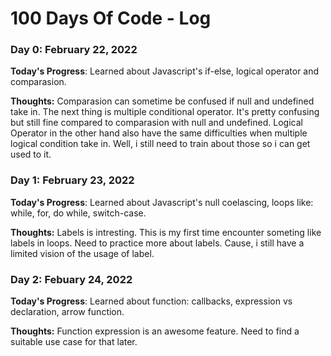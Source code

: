 # 100 Days Of Code - Log

### Day 0: February 22, 2022

**Today's Progress**: Learned about Javascript's if-else, logical operator and comparasion.

**Thoughts:** Comparasion can sometime be confused if null and undefined take in. The next thing is multiple conditional operator. It's pretty confusing but still fine compared
to comparasion with null and undefined. Logical Operator in the other hand also have the same difficulties when multiple logical condition take in. Well, i still need to train
about those so i can get used to it.

<!-- **Link to work:** [Calculator App](http://www.example.com) -->

### Day 1: February 23, 2022

**Today's Progress**: Learned about Javascript's null coelascing, loops like: while, for, do while, switch-case.

**Thoughts:** Labels is intresting. This is my first time encounter someting like labels in loops. Need to practice more about labels. Cause, i still have a limited vision of
the usage of label.

### Day 2: Febuary 24, 2022

**Today's Progress**: Learned about function: callbacks, expression vs declaration, arrow function.

**Thoughts:** Function expression is an awesome feature. Need to find a suitable use case for that later.
